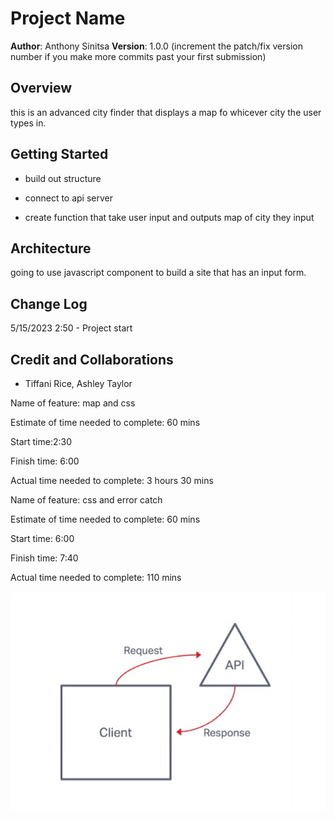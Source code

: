 # Project Name

**Author**: Anthony Sinitsa
**Version**: 1.0.0 (increment the patch/fix version number if you make more commits past your first submission)

## Overview

this is an advanced city finder that displays a map fo whicever city the user types in.

## Getting Started

- build out structure

- connect to api server

- create function that take user input and outputs map of city they input

## Architecture

going to use javascript component to build a site that has an input form.

## Change Log

5/15/2023 2:50 - Project start

## Credit and Collaborations

- Tiffani Rice, Ashley Taylor

Name of feature: map and css

Estimate of time needed to complete: 60 mins

Start time:2:30

Finish time: 6:00

Actual time needed to complete: 3 hours 30 mins

Name of feature: css and error catch

Estimate of time needed to complete: 60 mins

Start time: 6:00

Finish time: 7:40

Actual time needed to complete: 110 mins

![diagram](screeny1.png)